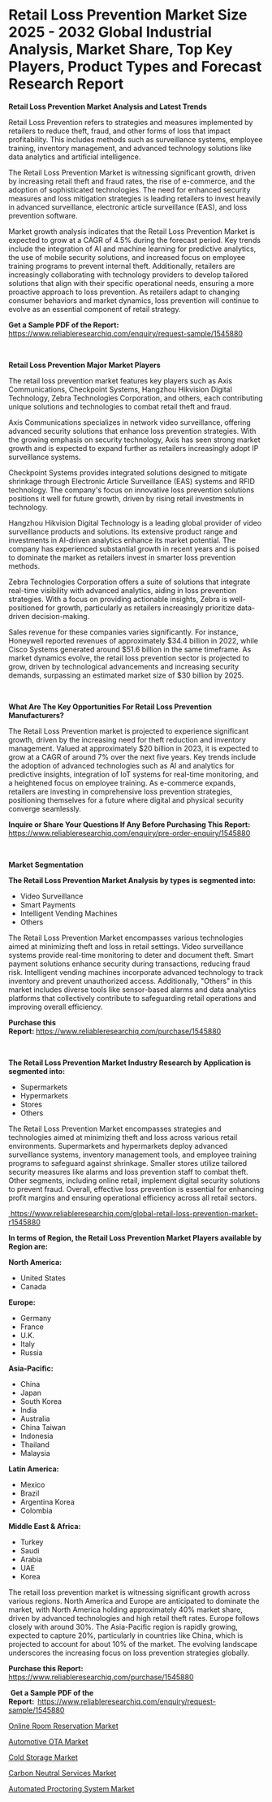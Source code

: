 <p><h1>Retail Loss Prevention Market Size 2025 - 2032 Global Industrial Analysis, Market Share, Top Key Players, Product Types and Forecast Research Report</h1></p><p><strong>Retail Loss Prevention Market Analysis and Latest Trends</strong></p>
<p><p>Retail Loss Prevention refers to strategies and measures implemented by retailers to reduce theft, fraud, and other forms of loss that impact profitability. This includes methods such as surveillance systems, employee training, inventory management, and advanced technology solutions like data analytics and artificial intelligence.</p><p>The Retail Loss Prevention Market is witnessing significant growth, driven by increasing retail theft and fraud rates, the rise of e-commerce, and the adoption of sophisticated technologies. The need for enhanced security measures and loss mitigation strategies is leading retailers to invest heavily in advanced surveillance, electronic article surveillance (EAS), and loss prevention software.</p><p>Market growth analysis indicates that the Retail Loss Prevention Market is expected to grow at a CAGR of 4.5% during the forecast period. Key trends include the integration of AI and machine learning for predictive analytics, the use of mobile security solutions, and increased focus on employee training programs to prevent internal theft. Additionally, retailers are increasingly collaborating with technology providers to develop tailored solutions that align with their specific operational needs, ensuring a more proactive approach to loss prevention. As retailers adapt to changing consumer behaviors and market dynamics, loss prevention will continue to evolve as an essential component of retail strategy.</p></p>
<p><strong>Get a Sample PDF of the Report:&nbsp;</strong> <a href="https://www.reliableresearchiq.com/enquiry/request-sample/1545880?utm_campaign=1834&utm_medium=2&utm_source=Github&utm_content=ia&utm_term=09032025&utm_id=retail-loss-prevention">https://www.reliableresearchiq.com/enquiry/request-sample/1545880</a></p>
<p>&nbsp;</p>
<p><strong>Retail Loss Prevention Major Market Players</strong></p>
<p><p>The retail loss prevention market features key players such as Axis Communications, Checkpoint Systems, Hangzhou Hikvision Digital Technology, Zebra Technologies Corporation, and others, each contributing unique solutions and technologies to combat retail theft and fraud.</p><p>Axis Communications specializes in network video surveillance, offering advanced security solutions that enhance loss prevention strategies. With the growing emphasis on security technology, Axis has seen strong market growth and is expected to expand further as retailers increasingly adopt IP surveillance systems. </p><p>Checkpoint Systems provides integrated solutions designed to mitigate shrinkage through Electronic Article Surveillance (EAS) systems and RFID technology. The company's focus on innovative loss prevention solutions positions it well for future growth, driven by rising retail investments in technology.</p><p>Hangzhou Hikvision Digital Technology is a leading global provider of video surveillance products and solutions. Its extensive product range and investments in AI-driven analytics enhance its market potential. The company has experienced substantial growth in recent years and is poised to dominate the market as retailers invest in smarter loss prevention methods.</p><p>Zebra Technologies Corporation offers a suite of solutions that integrate real-time visibility with advanced analytics, aiding in loss prevention strategies. With a focus on providing actionable insights, Zebra is well-positioned for growth, particularly as retailers increasingly prioritize data-driven decision-making.</p><p>Sales revenue for these companies varies significantly. For instance, Honeywell reported revenues of approximately $34.4 billion in 2022, while Cisco Systems generated around $51.6 billion in the same timeframe. As market dynamics evolve, the retail loss prevention sector is projected to grow, driven by technological advancements and increasing security demands, surpassing an estimated market size of $30 billion by 2025.</p></p>
<p>&nbsp;</p>
<p><strong>What Are The Key Opportunities For Retail Loss Prevention Manufacturers?</strong></p>
<p><p>The Retail Loss Prevention market is projected to experience significant growth, driven by the increasing need for theft reduction and inventory management. Valued at approximately $20 billion in 2023, it is expected to grow at a CAGR of around 7% over the next five years. Key trends include the adoption of advanced technologies such as AI and analytics for predictive insights, integration of IoT systems for real-time monitoring, and a heightened focus on employee training. As e-commerce expands, retailers are investing in comprehensive loss prevention strategies, positioning themselves for a future where digital and physical security converge seamlessly.</p></p>
<p><strong>Inquire or Share Your Questions If Any Before Purchasing This Report:</strong> <a href="https://www.reliableresearchiq.com/enquiry/pre-order-enquiry/1545880?utm_campaign=1834&utm_medium=2&utm_source=Github&utm_content=ia&utm_term=09032025&utm_id=retail-loss-prevention">https://www.reliableresearchiq.com/enquiry/pre-order-enquiry/1545880</a></p>
<p>&nbsp;</p>
<p><strong>Market Segmentation</strong></p>
<p><strong>The Retail Loss Prevention Market Analysis by types is segmented into:</strong></p>
<p><ul><li>Video Surveillance</li><li>Smart Payments</li><li>Intelligent Vending Machines</li><li>Others</li></ul></p>
<p><p>The Retail Loss Prevention Market encompasses various technologies aimed at minimizing theft and loss in retail settings. Video surveillance systems provide real-time monitoring to deter and document theft. Smart payment solutions enhance security during transactions, reducing fraud risk. Intelligent vending machines incorporate advanced technology to track inventory and prevent unauthorized access. Additionally, "Others" in this market includes diverse tools like sensor-based alarms and data analytics platforms that collectively contribute to safeguarding retail operations and improving overall efficiency.</p></p>
<p><strong>Purchase this Report:&nbsp;</strong><a href="https://www.reliableresearchiq.com/purchase/1545880?utm_campaign=1834&utm_medium=2&utm_source=Github&utm_content=ia&utm_term=09032025&utm_id=retail-loss-prevention">https://www.reliableresearchiq.com/purchase/1545880</a></p>
<p>&nbsp;</p>
<p><strong>The Retail Loss Prevention Market Industry Research by Application is segmented into:</strong></p>
<p><ul><li>Supermarkets</li><li>Hypermarkets</li><li>Stores</li><li>Others</li></ul></p>
<p><p>The Retail Loss Prevention Market encompasses strategies and technologies aimed at minimizing theft and loss across various retail environments. Supermarkets and hypermarkets deploy advanced surveillance systems, inventory management tools, and employee training programs to safeguard against shrinkage. Smaller stores utilize tailored security measures like alarms and loss prevention staff to combat theft. Other segments, including online retail, implement digital security solutions to prevent fraud. Overall, effective loss prevention is essential for enhancing profit margins and ensuring operational efficiency across all retail sectors.</p></p>
<p><a href="https://www.reliableresearchiq.com/global-retail-loss-prevention-market-r1545880?utm_campaign=1834&utm_medium=2&utm_source=Github&utm_content=ia&utm_term=09032025&utm_id=retail-loss-prevention">&nbsp;https://www.reliableresearchiq.com/global-retail-loss-prevention-market-r1545880</a></p>
<p><strong>In terms of Region, the Retail Loss Prevention Market Players available by Region are:</strong></p>
<p>
    <p> <strong> North America: </strong>
        <ul>
            <li>United States</li>
            <li>Canada</li>
        </ul>
        </p> 
    <p> <strong> Europe: </strong>
        <ul>
            <li>Germany</li>
            <li>France</li>
            <li>U.K.</li>
            <li>Italy</li>
            <li>Russia</li>
        </ul>
        </p> 
    <p> <strong> Asia-Pacific: </strong>
        <ul>
            <li>China</li>
            <li>Japan</li>
            <li>South Korea</li>
            <li>India</li>
            <li>Australia</li>
            <li>China Taiwan</li>
            <li>Indonesia</li>
            <li>Thailand</li>
            <li>Malaysia</li>
        </ul>
        </p> 
    <p> <strong> Latin America: </strong>
        <ul>
            <li>Mexico</li>
            <li>Brazil</li>
            <li>Argentina Korea</li>
            <li>Colombia</li>
        </ul>
        </p> 
    <p> <strong> Middle East & Africa: </strong>
        <ul>
            <li>Turkey</li>
            <li>Saudi</li>
            <li>Arabia</li>
            <li>UAE</li>
            <li>Korea</li>
        </ul>
    </p>
    </p>
<p><p>The retail loss prevention market is witnessing significant growth across various regions. North America and Europe are anticipated to dominate the market, with North America holding approximately 40% market share, driven by advanced technologies and high retail theft rates. Europe follows closely with around 30%. The Asia-Pacific region is rapidly growing, expected to capture 20%, particularly in countries like China, which is projected to account for about 10% of the market. The evolving landscape underscores the increasing focus on loss prevention strategies globally.</p></p>
<p><strong>Purchase this Report: </strong><a href="https://www.reliableresearchiq.com/purchase/1545880?utm_campaign=1834&utm_medium=2&utm_source=Github&utm_content=ia&utm_term=09032025&utm_id=retail-loss-prevention">https://www.reliableresearchiq.com/purchase/1545880</a></p>
<p>&nbsp;<strong>Get a Sample PDF of the Report:&nbsp;&nbsp;</strong><a href="https://www.reliableresearchiq.com/enquiry/request-sample/1545880?utm_campaign=1834&utm_medium=2&utm_source=Github&utm_content=ia&utm_term=09032025&utm_id=retail-loss-prevention">https://www.reliableresearchiq.com/enquiry/request-sample/1545880</a></p>
<p><strong></strong></p>
<p><p><a href="https://github.com/djoeamakeh/Market-Research-Report-List-1/blob/main/online-room-reservation-market.md?utm_campaign=1834&utm_medium=2&utm_source=Github&utm_content=ia&utm_term=09032025&utm_id=retail-loss-prevention">Online Room Reservation Market</a></p><p><a href="https://github.com/lonanweaseh4/Market-Research-Report-List-1/blob/main/automotive-ota-market.md?utm_campaign=1834&utm_medium=2&utm_source=Github&utm_content=ia&utm_term=09032025&utm_id=retail-loss-prevention">Automotive OTA Market</a></p><p><a href="https://github.com/biandnikelrs/Market-Research-Report-List-1/blob/main/cold-storage-market.md?utm_campaign=1834&utm_medium=2&utm_source=Github&utm_content=ia&utm_term=09032025&utm_id=retail-loss-prevention">Cold Storage Market</a></p><p><a href="https://github.com/negrocybul4w/Market-Research-Report-List-1/blob/main/carbon-neutral-services-market.md?utm_campaign=1834&utm_medium=2&utm_source=Github&utm_content=ia&utm_term=09032025&utm_id=retail-loss-prevention">Carbon Neutral Services Market</a></p><p><a href="https://github.com/myongfranzcs/Market-Research-Report-List-1/blob/main/automated-proctoring-system-market.md?utm_campaign=1834&utm_medium=2&utm_source=Github&utm_content=ia&utm_term=09032025&utm_id=retail-loss-prevention">Automated Proctoring System Market</a></p></p>